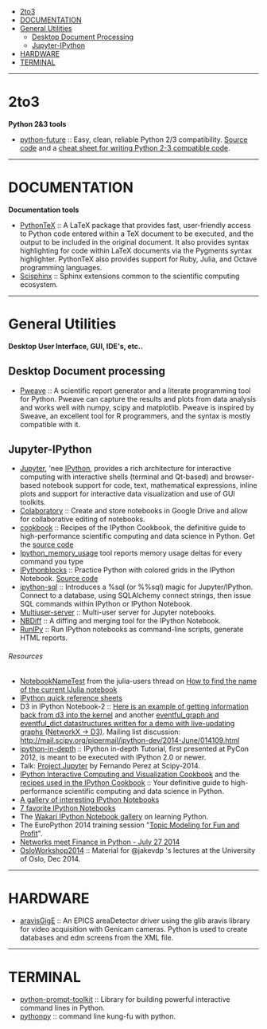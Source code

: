 + [2to3](#2to3)
+ [DOCUMENTATION](#documentation)
+ [General Utilities](#general-utilities)
   + [Desktop Document Processing](#desktop-document-processing)
   + [Jupyter-IPython](#jupyter-ipython)
+ [HARDWARE](#hardware)
+ [TERMINAL](#terminal)

----

# 2to3
__Python 2&3 tools__
+ [python-future](http://python-future.org) :: Easy, clean, reliable Python 2/3 compatibility. [Source code](https://github.com/PythonCharmers/python-future) and a [cheat sheet for writing Python 2-3 compatible code](http://python-future.org/compatible_idioms.html). 

----

# DOCUMENTATION
**Documentation tools**
+ [PythonTeX](https://github.com/gpoore/pythontex) :: A LaTeX package that provides fast, user-friendly access to Python code entered within a TeX document to be executed, and the output to be included in the original document. It also provides syntax highlighting for code within LaTeX documents via the Pygments syntax highlighter. PythonTeX also provides support for Ruby, Julia, and Octave programming languages.
+ [Scisphinx](https://github.com/numfocus/scisphinx) :: Sphinx extensions common to the scientific computing ecosystem.

----

# General Utilities 
**Desktop User Interface, GUI, IDE's, etc..**

## Desktop Document processing 
+ [Pweave](https://github.com/mpastell/Pweave) :: A scientific report generator and a literate programming tool for Python. Pweave can capture the results and plots from data analysis and works well with numpy, scipy and matplotlib. Pweave is inspired by Sweave, an excellent tool for R programmers, and the syntax is mostly compatible with it.

## Jupyter-IPython
- [Jupyter](http://jupyter.org), 'nee [IPython](http://ipython.org/), provides a rich architecture for interactive computing with interactive shells (terminal and Qt-based) and browser-based notebook support for code, text, mathematical expressions, inline plots and support for interactive data visualization and use of GUI toolkits.
- [Colaboratory](https://github.com/jupyter/colaboratory) :: Create and store notebooks in Google Drive and allow for collaborative editing of notebooks.
- [cookbook](http://ipython-books.github.io/cookbook/) :: Recipes of the IPython Cookbook, the definitive guide to high-performance scientific computing and data science in Python. Get the [source code](https://github.com/ipython-books/cookbook-code)
- [Ipython_memory_usage](https://github.com/ianozsvald/ipython_memory_usage) tool reports memory usage deltas for every command you type
- [IPythonblocks](http://ipythonblocks.org) :: Practice Python with colored grids in the IPython Notebook. [Source code](https://github.com/jiffyclub/ipythonblocks)
- [ipython-sql](https://github.com/catherinedevlin/ipython-sql) :: Introduces a %sql (or %%sql) magic for Jupyter/IPython. Connect to a database, using SQLAlchemy connect strings, then issue SQL commands within IPython or IPython Notebook.
- [Multiuser-server](https://github.com/jupyter/multiuser-server) :: Multi-user server for Jupyter notebooks.
- [NBDiff](http://nbdiff.org) :: A diffing and merging tool for the IPython Notebook.
- [RunIPy](https://github.com/paulgb/runipy) :: Run IPython notebooks as command-line scripts, generate HTML reports.

###### Resources
- [NotebookNameTest](http://nbviewer.ipython.org/github/staticfloat/notebooks/blob/master/julia_notebooks/NotebookNameTest.ipynb) from the julia-users thread on [How to find the name of the current IJulia notebook](https://groups.google.com/forum/#!topic/julia-users/mnCEQNd7ew0)
- [IPython quick reference sheets](http://damontallen.github.io/IPython-quick-ref-sheets/)
- D3 in IPython Notebook-2 :: [Here is an example of getting information back from d3 into the kernel](http://nbviewer.ipython.org/gist/anonymous/9975962) and another [eventful_graph and eventful_dict datastructures written for a demo with live-updating graphs (NetworkX -> D3)](https://gist.github.com/takluyver/9619942351cdc571a302). Mailing list discussion: http://mail.scipy.org/pipermail/ipython-dev/2014-June/014109.html
- [ipython-in-depth](https://github.com/ipython/ipython-in-depth) :: IPython in-depth Tutorial, first presented at PyCon 2012, is meant to be executed with IPython 2.0 or newer.
- Talk: [Project Jupyter](https://speakerdeck.com/fperez/project-jupyter) by Fernando Perez at Scipy-2014.
- [IPython Interactive Computing and Visualization Cookbook](http://ipython-books.github.io/cookbook/) and the [recipes used in the IPython Cookbook](https://github.com/ipython-books/cookbook-code) :: Your definitive guide to high-performance scientific computing and data science in Python.
- [A gallery of interesting IPython Notebooks](https://github.com/ipython/ipython/wiki/A-gallery-of-interesting-IPython-Notebooks)
- [7 favorite IPython Notebooks](http://beautifuldata.net/2014/03/datalicious-notebookmania-my-favorite-7-ipython-notebooks/)
- The [Wakari IPython Notebook gallery](https://www.wakari.io/gallery) on learning Python.
- The EuroPython 2014 training session "[Topic Modeling for Fun and Profit](https://github.com/piskvorky/topic_modeling_tutorial)".
- [Networks meet Finance in Python - July 27 2014](https://github.com/mvaz/PyData2014-Berlin) 
- [OsloWorkshop2014](https://github.com/jakevdp/OsloWorkshop2014) :: Material for @jakevdp 's lectures at the University of Oslo, Dec 2014.


----

# HARDWARE
+ [aravisGigE](https://github.com/areaDetector/aravisGigE) :: An EPICS areaDetector driver using the glib aravis library for video acquisition with Genicam cameras. Python is used to create databases and edm screens from the XML file.

----

# TERMINAL
+ [python-prompt-toolkit](https://github.com/jonathanslenders/python-prompt-toolkit) :: Library for building powerful interactive command lines in Python.
+ [pythonpy](https://github.com/Russell91/pythonpy) :: command line kung-fu with python.
